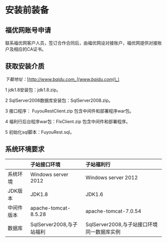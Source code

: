 # 安装前装备

## 福优网账号申请

联系福优网客户人员，签订合作合同后，由福优网设对接账户，福优网提供对接账户及相应的CA证书。

## 获取安装介质

_下载地址：_[_http://www.baidu.com_](www.baidu.com)\_\_

 1 jdk1.8安装包：jdk1.8.zip。

2 SqlServer2008数据库安装包：SqlServer2008.zip。

3 接口程序： FuyouRestClient.zip 包含中间件和部署程序war包。

4 福利行后台程序war包：FlxClient.zip 包含中间件和部署程序。

5 初始化sql脚本：FuyouRest.sql。

## 系统环境要求

|  | 子站接口环境 | 子站福利行 |
| :--- | :--- | :--- |
| 系统环境 | Windows server 2012 | Windows server 2012 |
| JDK版本 | JDK1.8 | JDK1.6 |
| 中间件版本 | apache-tomcat-8.5.28 | apache-tomcat-7.0.54 |
| 数据库 | SqlServer2008,与子站福利 | SqlServer2008,与子站接口环境同一数据库实例 |



